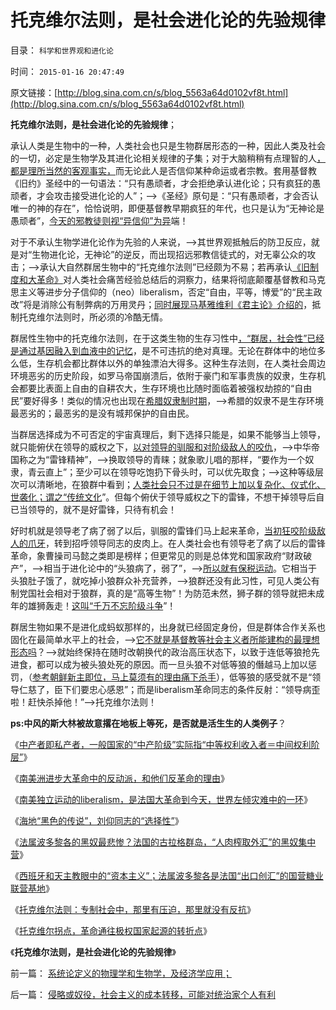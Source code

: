 # 托克维尔法则，是社会进化论的先验规律

目录： `科学和世界观和进化论` 

时间： `2015-01-16 20:47:49` 

原文链接：[http://blog.sina.com.cn/s/blog_5563a64d0102vf8t.html](http://blog.sina.com.cn/s/blog_5563a64d0102vf8t.html)

**托克维尔法则，是社会进化论的先验规律**；

承认人类是生物中的一种，人类社会也只是生物群居形态的一种，因此人类及社会的一切，必定是生物学及其进化论相关规律的子集；对于大脑稍稍有点理智的人[，都是理所当然的客观事实，](../../../2009/2/18/进化论的科学性；回应马恩基督教的质难.md)而无论此人是否信仰某种命运或者宗教。套用基督教《旧约》圣经中的一句语法：“只有愚顽者，才会拒绝承认进化论；只有疯狂的愚顽者，才会攻击接受进化论的人”；——>《圣经》原句是：“只有愚顽者，才会否认唯一的神的存在”，恰恰说明，即便基督教早期疯狂的年代，也只是认为“无神论是愚顽者”，[今天的邪教徒则视“异信仰”为异](../../../2014/6/21/为什么招远惨案后，全能神教被指为邪教，而不是基督教？.md)端！

对于不承认生物学进化论作为先验的人来说，——>其世界观抵触后的防卫反应，就是对“生物进化论，无神论”的逆反，而出现招远邪教信徒式的，对无辜公众的攻击；——>承认大自然群居生物中的“托克维尔法则”已经颇为不易；若再承认[《旧制度和大革命》](../../../2013/7/19/《旧制度和大革命》,左右派在法西斯主义上的共识.md)对人类社会痛苦经验总结后的洞察力，结果将彻底颠覆基督教和马克思主义等进步分子信仰的（neo）liberalism，否定“自由，平等，博爱”的“民主政改”将是消除公有制弊病的万用灵丹；[同时展现马基雅维利《君主论》介绍的](../../../2012/12/19/危机管理中的“亡党”危机；公有制背景的“亡党”是重大危机；.md)，抵制托克维尔法则时，所必须的冷酷无情。

群居性生物中的托克维尔法则，在于这类生物的生存习性中[，“群居，社会性”已经是通过基因融入到血液中的记忆](../../../2013/5/12/进化论的生存淘汰是对栖息地的争夺，奴隶制和剥削的诞生.md)，是不可违抗的绝对真理。无论在群体中的地位多么低，生存机会都比群体以外的单独漂泊大得多。这种生存法则，在人类社会周边环境恶劣的历史阶段，如罗马帝国崩溃后，依附于豪门和军事贵族的奴隶，生存机会都要比表面上自由的自耕农大，生存环境也比随时面临着被强权劫掠的“自由民”要好得多！类似的情况也出现在[希腊奴隶制时期](../../../2011/7/21/令人心酸的希腊奴隶不是历史.md)，——>希腊的奴隶不是生存环境最恶劣的；最恶劣的是没有城邦保护的自由民。

当群居选择成为不可否定的宇宙真理后，剩下选择只能是，如果不能够当上领导，就只能俯伏在领导的威权之下，[以对领导的驯服和对阶级敌人的咬仇](../../../2011/2/18/言论自由的许可证审批和批判.md)，——>中华帝国称之为“雷锋精神”，——>换取领导的青睐；就象歌儿唱的那样，“要作为一个奴隶，青云直上”；至少可以在领导吃饱扔下骨头时，可以优先取食；——>这种等级层次可以清晰地，在狼群中看到；[人类社会只不过是在细节上加以复杂化、仪式化、世袭化；谓之“传统文化](../../../2011/7/22/奴隶制不等价于奴隶社会；原始国家怎么出现的？.md)”。但每个俯伏于领导威权之下的雷锋，不想干掉领导后自已当领导的，就不是好雷锋，只待有机会！

好时机就是领导老了病了弱了以后，驯服的雷锋们马上起来革命，[当初狂咬阶级敌人的爪牙](../../../2011/1/31/人和动物的区别及人权和利益逻辑.md)，转到招呼领导同志的皮肉上。在人类社会也有领导老了病了以后的雷锋革命，象曹操司马懿之类即是榜样；但更常见的则是总体党和国家政府“财政破产”，——>相当于进化论中的“头狼病了，弱了”，——>[所以就有保税运动](../../../2012/4/1/封建社会的生产力比奴隶社会落后.md)。它相当于头狼肚子饿了，就吃掉小狼群众补充营养，——>狼群还没有此习性，可见人类公有制党国社会相对于狼群，真的是“高等生物”！为防范未然，狮子群的领导就把未成年的雄狮轰走！[这叫“千万不忘阶级斗争](http://darthvad.blog.sohu.com/130312127.html)”！

群居生物如果不是进化成蚂蚁那样的，出身就已经固定身份，但是群体合作关系也固化在最简单水平上的社会，——>[它不就是基督教等社会主义者所能建构的最理想形态吗](../../../2011/7/21/“原始共产主义”就是原始奴隶制.md)？——>就始终保持在随时改朝换代的政治高压状态下，以致于连低等狼抢先进食，都可以成为被头狼处死的原因。而一旦头狼不对低等狼的僭越马上加以惩罚，（[参考朝鲜新主即位，马上莫须有的理由痛下杀手](../../../2013/12/27/从孟德斯鸠《论法的精神》理解金正恩的《君主论》.md)），低等狼的感受就不是“领导仁慈了，臣下们要忠心感恩”；而是liberalism革命同志的条件反射：“领导病歪啦！赶快杀掉他！”——>托克维尔法则！

**ps:中风的斯大林被故意撂在地板上等死，是否就是活生生的人类例子**？

《[中产者即私产者，一般国家的“中产阶级”实际指“中等权利收入者＝中间权利阶层”](../../../2015/1/8/社会主义应对严重危机；资本主义蓄养综合国力；.md)》

《[南美洲进步大革命中的反动派，和他们反革命的理由](../../../2015/1/9/南美洲进步大革命中的反动派，和他们反革命的理由.md)》

《[南美独立运动的liberalism，是法国大革命到今天，世界左倾灾难中的一环](../../../2015/1/10/进步分子的共同错误，南美独立运动的liberalism.md)》

《[海地“黑色的传说”，刘仰同志的“选择性”](../../../2015/1/11/海地“黑色的传说”，刘仰同志的“选择性”.md)》

《[法属波多黎各的黑奴最悲惨？法国的古拉格群岛，“人肉榨取外汇”的黑奴集中营](../../../2015/1/12/为什么法属波多黎各的黑奴最悲惨？法国的古拉格群岛!.md)》

《[西班牙和天主教眼中的“资本主义”；法属波多黎各是法国“出口创汇”的国营糖业联营基地](../../../2015/1/13/法国古拉格群岛！西班牙和天主教眼中的“资本主义”.md)》

《[托克维尔法则：专制社会中，那里有压迫，那里就没有反抗](../../../2015/1/14/托克维尔法则，解读法国古拉格群岛的大革命.md)》

《[托克维尔拐点，革命通往极权国家起源的转折点](../../../2015/1/15/托克维尔拐点，革命通往极权国家起源的转折点.md)》

《**托克维尔法则，是社会进化论的先验规律**》

前一篇： [系统论定义的物理学和生物学，及经济学应用；](../../../2015/1/17/系统论定义的物理学和生物学，及经济学应用；.md)

后一篇： [侵略或奴役，社会主义的成本转移，可能对统治家个人有利](../../../2015/1/15/侵略或奴役，社会主义的成本转移，可能对统治家个人有利.md)


